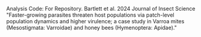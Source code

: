 Analysis Code: For Repository.
Bartlett et al. 2024 Journal of Insect Science "Faster-growing parasites threaten host populations via patch-level population dynamics and higher virulence; a case study in Varroa mites (Mesostigmata: Varroidae) and honey bees (Hymenoptera: Apidae)."
